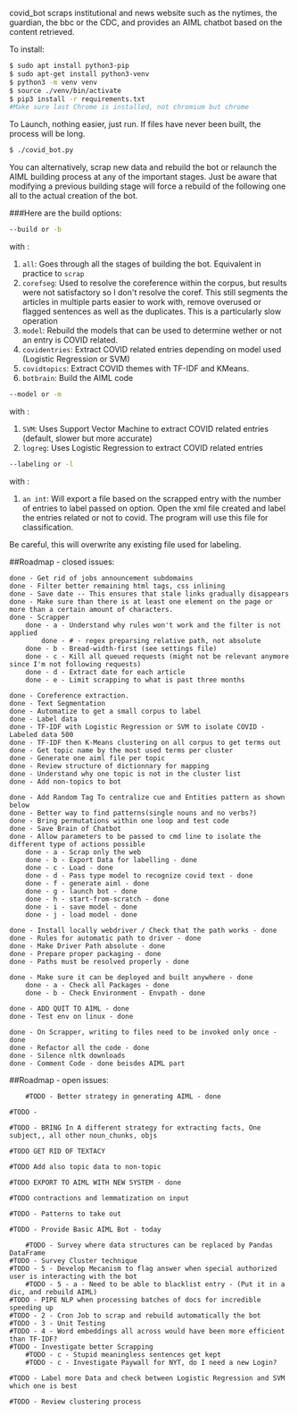 covid_bot scraps institutional and news website such as the nytimes, the guardian, the bbc or the CDC, and provides an AIML chatbot based on the content retrieved.

To install:
```sh
$ sudo apt install python3-pip
$ sudo apt-get install python3-venv
$ python3 -m venv venv
$ source ./venv/bin/activate
$ pip3 install -r requirements.txt
#Make sure last Chrome is installed, not chromium but chrome
```

To Launch, nothing easier, just run. If files have never been built, the process will be long.
```sh
$ ./covid_bot.py
```

You can alternatively, scrap new data and rebuild the bot or relaunch the AIML building process at any of the important stages.
Just be aware that modifying a previous building stage will force a rebuild of the following one all to the actual creation
of the bot.

###Here are the build options:

```sh
--build or -b
```
with :
1. `all`: Goes through all the stages of building the bot. Equivalent in practice to
`scrap`
2. `corefseg`: Used to resolve the coreference within the corpus, but results were not satisfactory so I don't resolve the coref. This still segments the articles in multiple parts easier to work with, remove overused or flagged sentences as well as the duplicates. This is a particularly slow operation
3. `model`: Rebuild the models that can be used to determine wether or not an entry is COVID related.
4. `covidentries`: Extract COVID related entries depending on model used (Logistic Regression or SVM)
5. `covidtopics`: Extract COVID themes with TF-IDF and KMeans.
6. `botbrain`: Build the AIML code

```sh
--model or -m
```
with :
1. `SVM`: Uses Support Vector Machine to extract COVID related entries (default, slower but more accurate)
2. `logreg`: Uses Logistic Regression to extract COVID related entries

```sh
--labeling or -l
```
with :
1. `an int`: Will export a file based on the scrapped entry with the number of entries to label passed on option. Open the xml file created and label the entries related or not to covid. The program will use this file for classification.

Be careful, this will overwrite any existing file used for labeling.


##Roadmap - closed issues:

    done - Get rid of jobs announcement subdomains
    done - Filter better remaining html tags, css inlining
    done - Save date -- This ensures that stale links gradually disappears
    done - Make sure than there is at least one element on the page or more than a certain amount of characters.
    done - Scrapper
        done - a - Understand why rules won't work and the filter is not applied
            done - # - regex preparsing relative path, not absolute
        done - b - Bread-width-first (see settings file)
        done - c - Kill all queued requests (might not be relevant anymore since I'm not following requests)
        done - d - Extract date for each article
        done - e - Limit scrapping to what is past three months

    done - Coreference extraction.
    done - Text Segmentation
    done - Automatize to get a small corpus to label
    done - Label data
    done - TF-IDF with Logistic Regression or SVM to isolate COVID - Labeled data 500
    done - TF-IDF then K-Means clustering on all corpus to get terms out
    done - Get topic name by the most used terms per cluster
    done - Generate one aiml file per topic
    done - Review structure of dictionnary for mapping
    done - Understand why one topic is not in the cluster list
    done - Add non-topics to bot

    done - Add Random Tag To centralize cue and Entities pattern as shown below
    done - Better way to find patterns(single nouns and no verbs?)
    done - Bring permutations within one loop and test code
    done - Save Brain of Chatbot
    done - Allow parameters to be passed to cmd line to isolate the different type of actions possible
        done - a - Scrap only the web
        done - b - Export Data for labelling - done
        done - c - Load - done
        done - d - Pass type model to recognize covid text - done
        done - f - generate aiml - done
        done - g - launch bot - done
        done - h - start-from-scratch - done
        done - i - save model - done
        done - j - load model - done

    done - Install locally webdriver / Check that the path works - done
    done - Rules for automatic path to driver - done
    done - Make Driver Path absolute - done
    done - Prepare proper packaging - done
    done - Paths must be resolved properly - done

    done - Make sure it can be deployed and built anywhere - done
        done - a - Check all Packages - done
        done - b - Check Environment - Envpath - done

    done - ADD QUIT TO AIML - done
    done - Test env on linux - done

    done - On Scrapper, writing to files need to be invoked only once - done
    done - Refactor all the code - done
    done - Silence nltk downloads
    done - Comment Code - done beisdes AIML part
    
##Roadmap - open issues:

        #TODO - Better strategy in generating AIML - done

    #TODO - 

    #TODO - BRING In A different strategy for extracting facts, One subject,, all other noun_chunks, objs

    #TODO GET RID OF TEXTACY

    #TODO Add also topic data to non-topic

    #TODO EXPORT TO AIML WITH NEW SYSTEM - done

    #TODO contractions and lemmatization on input

    #TODO - Patterns to take out

    #TODO - Provide Basic AIML Bot - today
    
        #TODO - Survey where data structures can be replaced by Pandas DataFrame
    #TODO - Survey Cluster technique
    #TODO - 5 - Develop Mecanism to flag answer when special authorized user is interacting with the bot
        #TODO - 5 - a - Need to be able to blacklist entry - (Put it in a dic, and rebuild AIML)
    #TODO - PIPE NLP when processing batches of docs for incredible speeding up
    #TODO - 2 - Cron Job to scrap and rebuild automatically the bot
    #TODO - 3 - Unit Testing
    #TODO - 4 - Word embeddings all across would have been more efficient than TF-IDF?
    #TODO - Investigate better Scrapping
        #TODO - c - Stupid meaningless sentences get kept
        #TODO - c - Investigate Paywall for NYT, do I need a new Login?

    #TODO - Label more Data and check between Logistic Regression and SVM which one is best

    #TODO - Review clustering process
